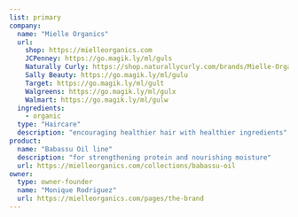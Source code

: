 ```yaml
---
list: primary
company:
  name: "Mielle Organics"
  url:
    shop: https://mielleorganics.com
    JCPenney: https://go.magik.ly/ml/guls
    Naturally Curly: https://shop.naturallycurly.com/brands/Mielle-Organics.html
    Sally Beauty: https://go.magik.ly/ml/gulu
    Target: https://go.magik.ly/ml/gult
    Walgreens: https://go.magik.ly/ml/gulx
    Walmart: https://go.magik.ly/ml/gulw
  ingredients:
    - organic
  type: "Haircare"
  description: "encouraging healthier hair with healthier ingredients"
product:
  name: "Babassu Oil line"
  description: "for strengthening protein and nourishing moisture"
  url: https://mielleorganics.com/collections/babassu-oil
owner:
  type: owner-founder
  name: "Monique Rodriguez"
  url: https://mielleorganics.com/pages/the-brand
---
```

